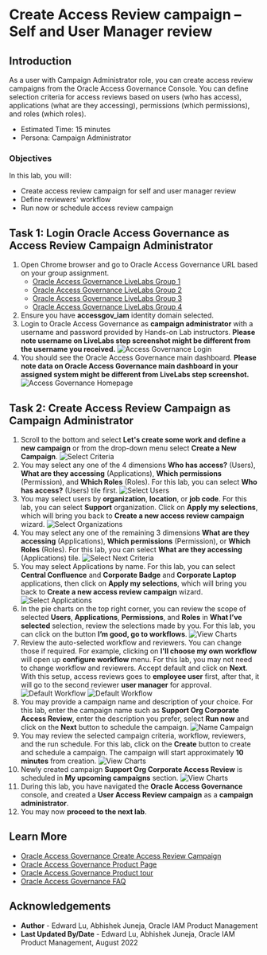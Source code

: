 # Create Access Review campaign – Self and User Manager review

## Introduction

As a user with Campaign Administrator role, you can create access review campaigns from the Oracle Access Governance Console. You can define selection criteria for access reviews based on users (who has access), applications (what are they accessing), permissions (which permissions), and roles (which roles).

* Estimated Time: 15 minutes
* Persona: Campaign Administrator

### Objectives

In this lab, you will:
* Create access review campaign for self and user manager review
* Define reviewers' workflow
* Run now or schedule access review campaign


## Task 1: Login Oracle Access Governance as Access Review Campaign Administrator

1. Open Chrome browser and go to Oracle Access Governance URL based on your group assignment. 
    - [Oracle Access Governance LiveLabs Group 1](https://accessgov-ocw-01-yzukikevdw6w.access-governance.us-ashburn-1.oci.oraclecloud.com/ui/)
    - [Oracle Access Governance LiveLabs Group 2](https://accessgov-ocw-002-yzukikevdw6w.access-governance.us-ashburn-1.oci.oraclecloud.com/ui/)
    - [Oracle Access Governance LiveLabs Group 3](https://accessgov-ocw-03-yzukikevdw6w.access-governance.us-ashburn-1.oci.oraclecloud.com/ui/)
    - [Oracle Access Governance LiveLabs Group 4](https://accessgov-ocw04-yzukikevdw6w.access-governance.us-ashburn-1.oci.oraclecloud.com/ui/)
2. Ensure you have **accessgov_iam** identity domain selected.
3. Login to Oracle Access Governance as **campaign administrator** with a username and password provided by Hands-on Lab instructors. **Please note username on LiveLabs step screenshot might be different from the username you received.** 
	![Access Governance Login](images/ag-logon.png)
4. You should see the Oracle Access Governance main dashboard. **Please note data on Oracle Access Governance main dashboard in your assigned system might be different from LiveLabs step screenshot.** 
  ![Access Governance Homepage](images/ag-homepage.png)

## Task 2: Create Access Review Campaign as Campaign Administrator  
1. Scroll to the bottom and select **Let's create some work and define a new campaign** or from the drop-down menu select **Create a New Campaign**.
  ![Select Criteria](images/create-campaign.png)
2. You may select any one of the 4 dimensions **Who has access?** (Users), **What are they accessing** (Applications), **Which permissions** (Permission), and **Which Roles** (Roles). For this lab, you can select **Who has access?** (Users) tile first. 
  ![Select Users](images/select-dimensions.png)
3. You may select users by **organization**, **location**, or **job code**. For this lab, you can select **Support** organization. Click on **Apply my selections**, which will bring you back to **Create a new access review campaign** wizard. 
  ![Select Organizations](images/select-users.png)
4. You may select any one of the remaining 3 dimensions **What are they accessing** (Applications), **Which permissions** (Permission), or **Which Roles** (Roles). For this lab, you can select **What are they accessing** (Applications) tile.
  ![Select Next Criteria](images/select-next.png)
5. You may select Applications by name. For this lab, you can select **Central Confluence** and **Corporate Badge** and **Corporate Laptop** applications, then click on **Apply my selections**, which will bring you back to **Create a new access review campaign** wizard.
  ![Select Applications](images/select-applications.png)
6. In the pie charts on the top right corner, you can review the scope of selected **Users**, **Applications**, **Permissions**, and **Roles** in **What I’ve selected** selection, review the selections made by you. For this lab, you can click on the button **I’m good, go to workflows**.
 ![View Charts](images/view-charts.png)
7. Review the auto-selected workflow and reviewers. You can change those if required. For example, clicking on **I'll choose my own workflow** will open up **configure workflow** menu. For this lab, you may not need to change workflow and reviewers. Accept default and click on **Next**. With this setup, access reviews goes to **employee user** first, after that, it will go to the second reviewer **user manager** for approval.
 ![Default Workflow](images/configure-workflow.png)
 ![Default Workflow](images/default-workflow.png)
8. You may provide a campaign name and description of your choice. For this lab, enter the campaign name such as **Support Org Corporate Access Review**, enter the description you prefer, select **Run now** and click on the **Next** button to schedule the campaign.
 ![Name Campaign](images/name-campaign.png)
9. You may review the selected campaign criteria, workflow, reviewers, and the run schedule. For this lab, click on the **Create** button to create and schedule a campaign. The campaign will start approximately **10 minutes** from creation.
 ![View Charts](images/summary.png)
10. Newly created campaign **Support Org Corporate Access Review** is scheduled in **My upcoming campaigns** section.
 ![View Charts](images/view-created-campaign.png)
 11. During this lab, you have navigated the **Oracle Access Governance** console, and created a **User Access Review campaign** as a **campaign administrator**.
 12. You may now **proceed to the next lab**. 

## Learn More

* [Oracle Access Governance Create Access Review Campaign](https://docs.oracle.com/en/cloud/paas/access-governance/pdapg/index.html)
* [Oracle Access Governance Product Page](https://www.oracle.com/security/cloud-security/access-governance/)
* [Oracle Access Governance Product tour](https://www.oracle.com/webfolder/s/quicktours/paas/pt-sec-access-governance/index.html)
* [Oracle Access Governance FAQ](https://www.oracle.com/security/cloud-security/access-governance/faq/)

## Acknowledgements
* **Author** - Edward Lu, Abhishek Juneja, Oracle IAM Product Management
* **Last Updated By/Date** - Edward Lu, Abhishek Juneja, Oracle IAM Product Management, August 2022

